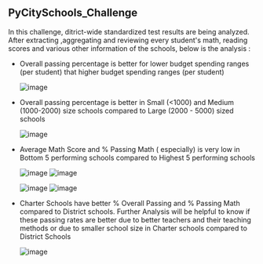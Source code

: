 ## PyCitySchools_Challenge


In this challenge, ditrict-wide standardized test results are being analyzed. After extracting ,aggregating and reviewing every student's math, reading scores and various other information of the schools, below is the analysis :

-  Overall passing percentage is better for lower budget spending ranges (per student) that higher budget spending ranges (per student)

   ![image](https://user-images.githubusercontent.com/102982635/215204344-8e491c45-86da-4c96-93c1-8dac9de41b10.png)


-  Overall passing percentage is better in Small (<1000) and Medium (1000-2000) size schools compared to Large (2000 - 5000) sized schools

   ![image](https://user-images.githubusercontent.com/102982635/215204421-a7536c1d-44bb-4277-88de-4d5e2fa6f3dd.png)


-  Average Math Score and % Passing Math ( especially) is very low in Bottom 5 performing schools compared to Highest 5 performing schools
   
   ![image](https://user-images.githubusercontent.com/102982635/215205044-14f39f2a-1e59-431c-a362-4e9d24fe968a.png)
   ![image](https://user-images.githubusercontent.com/102982635/215205098-eb8354b1-219b-4fa7-bec4-fde6a301ede3.png)

   ![image](https://user-images.githubusercontent.com/102982635/215205156-13a16aa6-8069-4cc0-b397-7c643c1100fb.png)
   ![image](https://user-images.githubusercontent.com/102982635/215205212-8a7af19e-47e5-4c49-bbb4-b8ff3ec9ba54.png)
  

-  Charter Schools have better % Overall Passing and % Passing Math compared to District schools. Further Analysis will be helpful to know if 
   these passing rates are better due to better teachers and their teaching methods or due to smaller school size in Charter schools compared 
   to District Schools
   
   ![image](https://user-images.githubusercontent.com/102982635/215204737-cf58a8c1-0c7c-47cd-9288-9f52b367db7a.png)

 
